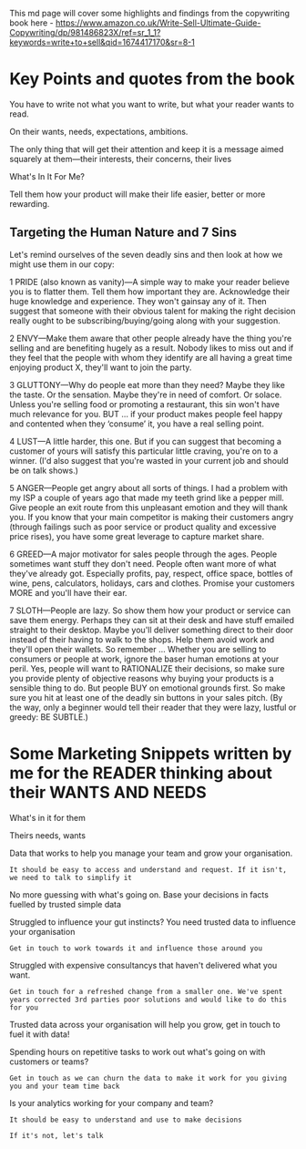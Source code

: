 This md page will cover some highlights and findings from the copywriting book here - https://www.amazon.co.uk/Write-Sell-Ultimate-Guide-Copywriting/dp/981486823X/ref=sr_1_1?keywords=write+to+sell&qid=1674417170&sr=8-1

# Key Points and quotes from the book

You have to write not what you want to write, but what your reader wants to read.

On their wants, needs, expectations, ambitions.

The only thing that will get their attention and keep it is a message aimed squarely at them—their interests, their concerns, their lives

What's In It For Me?

Tell them how your product will make their life easier, better or more rewarding.

## Targeting the Human Nature and 7 Sins

Let's remind ourselves of the seven deadly sins and then look at how we might use them in our copy: 

1 PRIDE (also known as vanity)—A simple way to make your reader believe you is to flatter them. Tell them how important they are. Acknowledge their huge knowledge and experience. They won't gainsay any of it. Then suggest that someone with their obvious talent for making the right decision really ought to be subscribing/buying/going along with your suggestion. 

2 ENVY—Make them aware that other people already have the thing you're selling and are benefiting hugely as a result. Nobody likes to miss out and if they feel that the people with whom they identify are all having a great time enjoying product X, they'll want to join the party. 

3 GLUTTONY—Why do people eat more than they need? Maybe they like the taste. Or the sensation. Maybe they're in need of comfort. Or solace. Unless you're selling food or promoting a restaurant, this sin won't have much relevance for you. BUT … if your product makes people feel happy and contented when they ‘consume’ it, you have a real selling point. 

4 LUST—A little harder, this one. But if you can suggest that becoming a customer of yours will satisfy this particular little craving, you're on to a winner. (I'd also suggest that you're wasted in your current job and should be on talk shows.) 

5 ANGER—People get angry about all sorts of things. I had a problem with my ISP a couple of years ago that made my teeth grind like a pepper mill. Give people an exit route from this unpleasant emotion and they will thank you. If you know that your main competitor is making their customers angry (through failings such as poor service or product quality and excessive price rises), you have some great leverage to capture market share. 

6 GREED—A major motivator for sales people through the ages. People sometimes want stuff they don't need. People often want more of what they've already got. Especially profits, pay, respect, office space, bottles of wine, pens, calculators, holidays, cars and clothes. Promise your customers MORE and you'll have their ear. 

7 SLOTH—People are lazy. So show them how your product or service can save them energy. Perhaps they can sit at their desk and have stuff emailed straight to their desktop. Maybe you'll deliver something direct to their door instead of their having to walk to the shops. Help them avoid work and they'll open their wallets. So remember … Whether you are selling to consumers or people at work, ignore the baser human emotions at your peril. Yes, people will want to RATIONALIZE their decisions, so make sure you provide plenty of objective reasons why buying your products is a sensible thing to do. But people BUY on emotional grounds first. So make sure you hit at least one of the deadly sin buttons in your sales pitch. (By the way, only a beginner would tell their reader that they were lazy, lustful or greedy: BE SUBTLE.)

# Some Marketing Snippets written by me for the **READER** thinking about their **WANTS AND NEEDS**

What's in it for them

Theirs needs, wants 

Data that works to help you manage your team and grow your organisation.

    It should be easy to access and understand and request. If it isn't, we need to talk to simplify it

No more guessing with what's going on. Base your decisions in facts fuelled by trusted simple data

Struggled to influence your gut instincts? You need trusted data to influence your organisation

    Get in touch to work towards it and influence those around you

Struggled with expensive consultancys that haven't delivered what you want.

    Get in touch for a refreshed change from a smaller one. We've spent years corrected 3rd parties poor solutions and would like to do this for you

Trusted data across your organisation will help you grow, get in touch to fuel it with data!

Spending hours on repetitive tasks to work out what's going on with customers or teams?

    Get in touch as we can churn the data to make it work for you giving you and your team time back

Is your analytics working for your company and team?

    It should be easy to understand and use to make decisions
    
    If it's not, let's talk